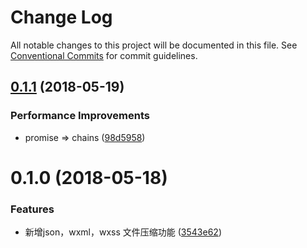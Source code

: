 # Change Log

All notable changes to this project will be documented in this file.
See [Conventional Commits](https://conventionalcommits.org) for commit guidelines.

<a name="0.1.1"></a>
## [0.1.1](https://github.com/tolerance-go/weapp-cli/compare/weapp-plugin-filemin@0.1.0...weapp-plugin-filemin@0.1.1) (2018-05-19)


### Performance Improvements

* promise => chains ([98d5958](https://github.com/tolerance-go/weapp-cli/commit/98d5958))




<a name="0.1.0"></a>
# 0.1.0 (2018-05-18)


### Features

* 新增json，wxml，wxss 文件压缩功能 ([3543e62](https://github.com/tolerance-go/weapp-cli/commit/3543e62))
